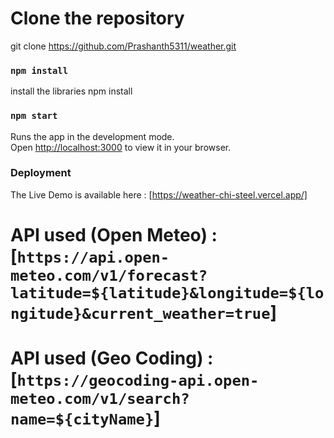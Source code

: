 # Clone the repository 
git clone https://github.com/Prashanth5311/weather.git

### `npm install`
install the libraries
npm install

### `npm start`

Runs the app in the development mode.\
Open [http://localhost:3000](http://localhost:3000) to view it in your browser.


### Deployment
The Live Demo is available here : [https://weather-chi-steel.vercel.app/]

# API used (Open Meteo) : [`https://api.open-meteo.com/v1/forecast?latitude=${latitude}&longitude=${longitude}&current_weather=true`]

# API used (Geo Coding) : [`https://geocoding-api.open-meteo.com/v1/search?name=${cityName}`]
